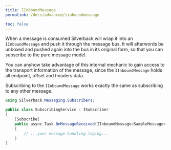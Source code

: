 ```yaml
---
title: IInboundMessage
permalink: /docs/advanced/iinboundmessage

toc: false
---
```


When a message is consumed Silverback will wrap it into an `IInboundMessage` and push it through the message bus. It will afterwords be unboxed and pushed again into the bus in its original form, so that you can subscribe to the pure message model.

You can anyhow take advantage of this internal mechanic to gain access to the transport information of the message, since the `IInboundMessage` holds all endpoint, offset and headers data.

Subscribing to the `IInboundMessage` works exactly the same as subscribing to any other message.

```c#
using Silverback.Messaging.Subscribers;

public class SubscribingService : ISubscriber
{
    [Subscribe]
    public async Task OnMessageReceived(IInboundMessage<SampleMessage> message)
    {
        // ...your message handling loging...
    }
}
```